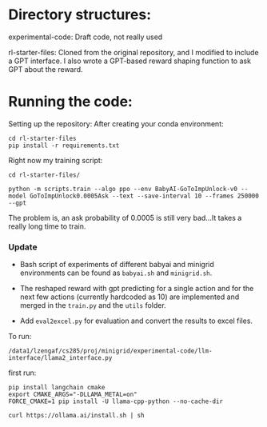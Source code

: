 # Directory structures:
experimental-code:
    Draft code, not really used

rl-starter-files:
    Cloned from the original repository, and I modified to include a GPT interface.
    I also wrote a GPT-based reward shaping function to ask GPT about the reward.

# Running the code:
Setting up the repository:
    After creating your conda environment:
```
cd rl-starter-files
pip install -r requirements.txt
```

Right now my training script:
```
cd rl-starter-files/

python -m scripts.train --algo ppo --env BabyAI-GoToImpUnlock-v0 --model GoToImpUnlock0.0005Ask --text --save-interval 10 --frames 250000 --gpt
```
The problem is, an ask probability of 0.0005 is still very bad...It takes a really long time to train.

### **Update**
- Bash script of experiments of different babyai and minigrid environments can be found as `babyai.sh` and `minigrid.sh`.

- The reshaped reward with gpt predicting for a single action and for the next few actions (currently hardcoded as 10) are implemented and merged in the `train.py` and the `utils` folder.

- Add `eval2excel.py` for evaluation and convert the results to excel files.


To run:
```
/data1/lzengaf/cs285/proj/minigrid/experimental-code/llm-interface/llama2_interface.py
```
first run:
```
pip install langchain cmake
export CMAKE_ARGS="-DLLAMA_METAL=on"
FORCE_CMAKE=1 pip install -U llama-cpp-python --no-cache-dir

curl https://ollama.ai/install.sh | sh

```